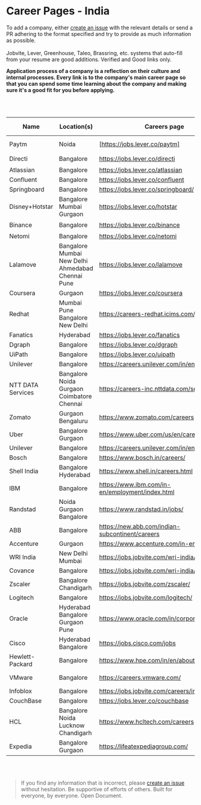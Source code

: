 # Career Pages - India

To add a company, either [create an issue](https://github.com/rahbal/ApplicationCareerPagesIndia/issues) with the relevant details or send a PR adhering to the format specified and try to provide as much information as possible.
<br>
<br>
Jobvite, Lever, Greenhouse, Taleo, Brassring, etc. systems that auto-fill from your resume are good additions. Verified and Good links only.
<br>

**Application process of a company is a reflection on their culture and internal processes. Every link is to the company's main career page so that you can spend some time learning about the company and making sure it's a good fit for you before applying.**

<br>
<br>

| Name  | Location(s)  |  Careers page | Notice Period | Relocation bonus? |
|-------|--------------|-----------------|---------------|--------------|
| Paytm | Noida | [https://jobs.lever.co/paytm] | 2 months | NA |     
| Directi |  Bangalore | https://jobs.lever.co/directi |  | ✔️ |
| Atlassian |  Bangalore | https://jobs.lever.co/atlassian |  | NA |
| Confluent |  Bangalore | https://jobs.lever.co/confluent |  | NA |
| Springboard |  Bangalore | https://jobs.lever.co/springboard/ |  | NA |
| Disney+Hotstar |  Bangalore <br> Mumbai <br> Gurgaon | https://jobs.lever.co/hotstar |  | NA |
| Binance |  Bangalore | https://jobs.lever.co/binance |  | ✔️ |
| Netomi |  Bangalore | https://jobs.lever.co/netomi |  | NA |
| Lalamove |  Bangalore <br> Mumbai <br> New Delhi <br> Ahmedabad <br> Chennai <br> Pune | https://jobs.lever.co/lalamove |  | NA |
| Coursera |  Gurgaon | https://jobs.lever.co/coursera |  | NA |
| Redhat |  Mumbai <br> Pune <br> Bangalore <br> New Delhi | https://careers-redhat.icims.com/jobs/search |  | ✔️ |
| Fanatics |  Hyderabad | https://jobs.lever.co/fanatics |  | NA |
| Dgraph | Bangalore | https://jobs.lever.co/dgraph |  | NA |
| UiPath |  Bangalore | https://jobs.lever.co/uipath |  | NA |
| Unilever |  Bangalore | https://careers.unilever.com/in/en |  | NA |
| NTT DATA Services |  Bangalore <br> Noida <br> Gurgaon <br> Coimbatore <br> Chennai | https://careers-inc.nttdata.com/search/ |  | NA |
| Zomato | Gurgaon <br> Bengaluru | https://www.zomato.com/careers |  | NA |
| Uber | Bangalore <br> Gurgaon | https://www.uber.com/us/en/careers/ |  | NA |
| Unilever | Bangalore | https://careers.unilever.com/in/en |  | NA |
| Bosch | Bangalore | https://www.bosch.in/careers/ |  | NA |
| Shell India | Bangalore <br> Hyderabad | https://www.shell.in/careers.html |  | NA |
| IBM | Bangalore | https://www.ibm.com/in-en/employment/index.html |  | NA |
| Randstad | Noida <br> Gurgaon <br> Bangalore | https://www.randstad.in/jobs/ |  | NA |
| ABB | Bangalore | https://new.abb.com/indian-subcontinent/careers |  | NA |
| Accenture | Gurgaon | https://www.accenture.com/in-en/careers |  | NA |
| WRI India | New Delhi <br> Mumbai | https://jobs.jobvite.com/wri-india/jobs |  | NA |
| Covance | Bangalore | https://jobs.jobvite.com/wri-india/jobs |  | NA |
| Zscaler | Bangalore <br> Chandigarh | https://jobs.jobvite.com/zscaler/ |  | NA |
| Logitech | Bangalore | https://jobs.jobvite.com/logitech/ |  | NA |
| Oracle | Hyderabad <br> Bangalore <br> Gurgaon <br> Pune | https://www.oracle.com/in/corporate/careers/ |  | NA |
| Cisco | Hyderabad <br> Bangalore | https://jobs.cisco.com/jobs |  | NA |
| Hewlett-Packard | Bangalore | https://www.hpe.com/in/en/about/jobs.html |  | NA |
| VMware | Bangalore | https://careers.vmware.com/ | 30 days | NA |
| Infoblox | Bangalore | https://jobs.jobvite.com/careers/infoblox/ |  | NA |
| CouchBase | Bangalore | https://jobs.lever.co/couchbase |  | NA |
| HCL | Bangalore <br> Noida <br> Lucknow <br> Chandigarh | https://www.hcltech.com/careers | 60 days | NA |
| Expedia | Bangalore <br> Gurgaon | https://lifeatexpediagroup.com/ | 90 days | NA |


<br>
<br>

> If you find any information that is incorrect, please [create an issue](https://github.com/rahbal/ApplicationCareerPagesIndia/issues) without hesitation.
> Be supportive of efforts of others. 
> Built for everyone, by everyone. Open Document.


